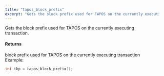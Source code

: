 ```yaml
---
title: "tapos_block_prefix"
excerpt: "Gets the block prefix used for TAPOS on the currently executing transaction."
---
```

Gets the block prefix used for TAPOS on the currently executing transaction.

#### Returns
block prefix used for TAPOS on the currently executing transaction Example: 
```cpp
int tbp = tapos_block_prefix();
```